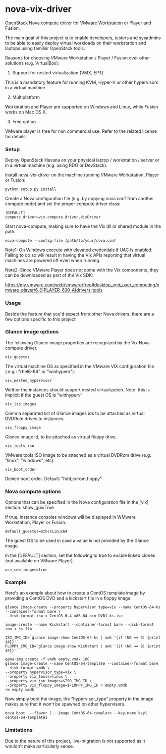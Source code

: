 nova-vix-driver
===============

OpenStack Nova compute driver for VMware Workstation or Player and Fusion. 

The main goal of this project is to enable developers, testers and sysadmins to be able to easily deploy
virtual workloads on their workstation and laptops using familiar OpenStack tools.

Reasons for choosing VMware Workstation / Player / Fusion over other solutions 
(e.g. VirtualBox):


1) Support for nested virtualization (VMX, EPT).

This is a mandatory feature for running KVM, Hyper-V or other hypervisors in a virtual machine. 

2) Multiplatform

Workstation and Player are supported on Windows and Linux, while Fusion works on Mac OS X.

3) Free option

VMware player is free for non commercial use. Refer to the related license for details.


### Setup


Deploy OpenStack Havana on your physical laptop / workstation / server or in 
a virtual machine (e.g. using RDO or DevStack).

Install nova-vix-driver on the machine running VMware Workstation, Player or Fusion:

    python setup.py install

Create a Nova configuration file (e.g. by copying nova.conf from another compute node) and set 
the proper compute driver class:

    [DEFAULT]
    compute_driver=vix.compute.driver.VixDriver
    
Start nova-compute, making sure to have the Vix dll or shared module in the path.

    nova-compute --config-file /path/to/your/nova.conf
    
Note1: On Windows execute with elevated credentials if UAC is enabled. Failing to do so will result in
having the Vix APIs reporting that virtual machines are powered off even when running.

Note2: Since VMware Player does not come with the Vix components, they can be downloaded as part of the
Vix SDK: 

https://my.vmware.com/web/vmware/free#desktop_end_user_computing/vmware_player/6_0|PLAYER-600-A|drivers_tools

    
### Usage


Beside the feature that you'd expect from other Nova drivers, there are a few options specific to this project

### Glance image options

The following Glance image properties are recognized by the Vix Nova compute driver.

    vix_guestos
    
The virtual machine OS as specified in the VMware VIX configuration file (.e.g.: "rhel6-64" or "winhyperv").

    vix_nested_hypervisor
    
Wether the instances should support nested virtualization. Note: this is implicit if the guest OS is "winhyperv"

    vix_iso_images
    
Comma separated list of Glance images ids to be attached as virtual DVDRom drives to instances.

    vix_floppy_image
    
Glance image id, to be attached as virtual floppy drive.

    vix_tools_iso
    
VMware tools ISO image to be attached as a virtual DVDRom drive (e.g. "linux", "windows", etc).

    vix_boot_order
    
Device boot order. Default: "hdd,cdrom,floppy"


### Nova compute options

Options that can be specified in the Nova configuration file in the [vix] section:
    show_gui=True
    
If true, instance consoles windows will be displayed in WMware Workstation, Player or Fusion.

    default_guestos=otherLinux64
    
The guest OS to be used in case a value is not provided by the Glance image.

In the [DEFAULT] section, set the following to true to enable linked clones 
(not available on VMware Player).

    use_cow_images=true


### Example

Here's an example about how to create a CentOS template image by providing a CentOS DVD and a 
kickstart file in a floppy image:

    glance image-create --property hypervisor_type=vix --name CentOS-64-ks --container-format bare \
    --disk-format iso < CentOS-6.4-x86_64-bin-DVD1-ks.iso
    
    image-create --name Kickstart --container-format bare --disk-format raw < ks.flp

    ISO_IMG_ID=`glance image-show CentOS-64-ks | awk '{if (NR == 9) {print $4}}'`
    FLOPPY_IMG_ID=`glance image-show Kickstart | awk '{if (NR == 9) {print $4}}'`
    
    qemu-img create -f vmdk empty.vmdk 10G
    glance image-create --name CentOS-64-template --container-format bare --disk-format vmdk \
    --property hypervisor_type=vix \
    --property vix_tools=linux \
    --property vix_iso_images=$ISO_IMG_ID \
    --property vix_floppy_image=$FLOPPY_IMG_ID < empty.vmdk
    rm empty.vmdk

Now simply boot the image, the "hypervisor_type" property in the image makes sure that it won't be
spawned on other hypervisors.

    nova boot  --flavor 1 --image CentOS-64-template --key-name key1 centos-64-template1


### Limitations

Due to the nature of this project, live-migration is not supported as it wouldn't make particularly sense.



